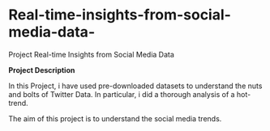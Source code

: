 # Real-time-insights-from-social-media-data-
Project Real-time Insights from Social Media Data

<strong>Project Description</strong>

In this Project, i have used pre-downloaded datasets to understand the nuts and bolts of Twitter Data. In particular, i did a thorough analysis of a hot-trend.

The aim of this project is to understand the social media trends.


